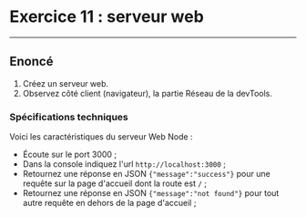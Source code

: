 # Exercice 11 : serveur web

---

## Enoncé

1. Créez un serveur web.
2. Observez côté client (navigateur), la partie Réseau de la devTools.

### Spécifications techniques

Voici les caractéristiques du serveur Web Node :
- Écoute sur le port 3000 ;
- Dans la console indiquez l'url `http://localhost:3000` ;
- Retournez une réponse en JSON `{"message":"success"}` pour une requête sur la page d'accueil dont la route est `/` ;
- Retournez une réponse en JSON `{"message":"not found"}` pour tout autre requête en dehors de la page d'accueil ;

